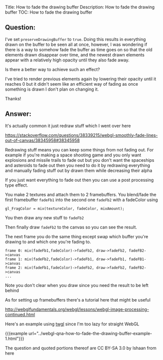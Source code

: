 Title: How to fade the drawing buffer
Description: How to fade the drawing buffer
TOC: How to fade the drawing buffer

## Question:

I've set `preserveDrawingBuffer` to `true`.
Doing this results in everything drawn on the buffer to be seen all at once, however, 
I was wondering if there is a way to somehow fade the buffer as time goes on so that the old elements drawn disappear over time, and the newest drawn elements appear with a relatively high opacity until they also fade away. 

Is there a better way to achieve such an effect?

I've tried to render previous elements again by lowering their opacity until it reaches 0 but it didn't seem like an efficient way of fading as once something is drawn I don't plan on changing it.

Thanks!

## Answer:

It's actually common it just redraw stuff which I went over here

https://stackoverflow.com/questions/38339215/webgl-smoothly-fade-lines-out-of-canvas/38345958#38345958

Redrawing stuff means you can keep some things from not fading out. For example if you're making a space shooting game and you only want explosions and missile trails to fade out but you don't want the spaceships and asteroids to fade out then you need to do it by redrawing everything and manually fading stuff out by drawn them while decreasing their alpha

If you just want everything to fade out then you can use a post processing type effect. 

You make 2 textures and attach them to 2 framebuffers. You blend/fade the first framebuffer `fadeFb1` into the second one `fadeFb2` with a fadeColor using

    gl_FragColor = mix(textureColor, fadeColor, mixAmount);

You then draw any new stuff to `fadeFb2`

Then finally draw `fadeFb2` to the canvas so you can see the result.

The next frame you do the same thing except swap which buffer you're drawing to and which one you're fading to.

    frame 0: mix(fadeFb1,fadeColor)->fadeFb2, draw->fadeFb2, fadeFB2->canvas
    frame 1: mix(fadeFb2,fadeColor)->fadeFb1, draw->fadeFb1, fadeFB1->canvas
    frame 2: mix(fadeFb1,fadeColor)->fadeFb2, draw->fadeFb2, fadeFB2->canvas
    ...

Note you don't clear when you draw since you need the result to be left behind

As for setting up framebuffers there's a tutorial here that might be useful

http://webglfundamentals.org/webgl/lessons/webgl-image-processing-continued.html

Here's an example using [twgl](http://twgljs.org) since I'm too lazy for straight WebGL

{{{example url="../webgl-qna-how-to-fade-the-drawing-buffer-example-1.html"}}}



<div class="so">
  <div>The question and quoted portions thereof are 
    CC BY-SA 3.0 by
    <a data-href="https://iishyfishyy.github.io/">Ishaan</a>
    from
    <a data-href="https://stackoverflow.com/questions/38402546">here</a>
  </div>
</div>
